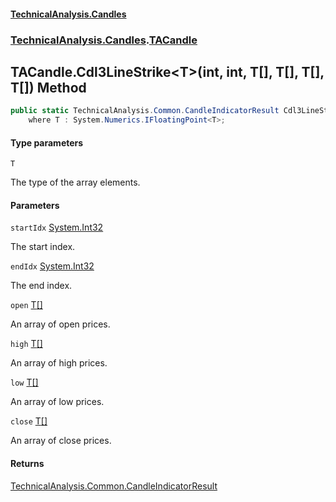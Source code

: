#### [TechnicalAnalysis\.Candles](Atypical.TechnicalAnalysis.Candles.md 'Atypical\.TechnicalAnalysis\.Candles')
### [TechnicalAnalysis\.Candles](Atypical.TechnicalAnalysis.Candles.md#TechnicalAnalysis.Candles 'TechnicalAnalysis\.Candles').[TACandle](TACandle.md 'TechnicalAnalysis\.Candles\.TACandle')

## TACandle\.Cdl3LineStrike\<T\>\(int, int, T\[\], T\[\], T\[\], T\[\]\) Method

```csharp
public static TechnicalAnalysis.Common.CandleIndicatorResult Cdl3LineStrike<T>(int startIdx, int endIdx, T[] open, T[] high, T[] low, T[] close)
    where T : System.Numerics.IFloatingPoint<T>;
```
#### Type parameters

<a name='TechnicalAnalysis.Candles.TACandle.Cdl3LineStrike_T_(int,int,T[],T[],T[],T[]).T'></a>

`T`

The type of the array elements\.
#### Parameters

<a name='TechnicalAnalysis.Candles.TACandle.Cdl3LineStrike_T_(int,int,T[],T[],T[],T[]).startIdx'></a>

`startIdx` [System\.Int32](https://docs.microsoft.com/en-us/dotnet/api/System.Int32 'System\.Int32')

The start index\.

<a name='TechnicalAnalysis.Candles.TACandle.Cdl3LineStrike_T_(int,int,T[],T[],T[],T[]).endIdx'></a>

`endIdx` [System\.Int32](https://docs.microsoft.com/en-us/dotnet/api/System.Int32 'System\.Int32')

The end index\.

<a name='TechnicalAnalysis.Candles.TACandle.Cdl3LineStrike_T_(int,int,T[],T[],T[],T[]).open'></a>

`open` [T](TACandle.Cdl3LineStrike_T_(int,int,T[],T[],T[],T[]).md#TechnicalAnalysis.Candles.TACandle.Cdl3LineStrike_T_(int,int,T[],T[],T[],T[]).T 'TechnicalAnalysis\.Candles\.TACandle\.Cdl3LineStrike\<T\>\(int, int, T\[\], T\[\], T\[\], T\[\]\)\.T')[\[\]](https://docs.microsoft.com/en-us/dotnet/api/System.Array 'System\.Array')

An array of open prices\.

<a name='TechnicalAnalysis.Candles.TACandle.Cdl3LineStrike_T_(int,int,T[],T[],T[],T[]).high'></a>

`high` [T](TACandle.Cdl3LineStrike_T_(int,int,T[],T[],T[],T[]).md#TechnicalAnalysis.Candles.TACandle.Cdl3LineStrike_T_(int,int,T[],T[],T[],T[]).T 'TechnicalAnalysis\.Candles\.TACandle\.Cdl3LineStrike\<T\>\(int, int, T\[\], T\[\], T\[\], T\[\]\)\.T')[\[\]](https://docs.microsoft.com/en-us/dotnet/api/System.Array 'System\.Array')

An array of high prices\.

<a name='TechnicalAnalysis.Candles.TACandle.Cdl3LineStrike_T_(int,int,T[],T[],T[],T[]).low'></a>

`low` [T](TACandle.Cdl3LineStrike_T_(int,int,T[],T[],T[],T[]).md#TechnicalAnalysis.Candles.TACandle.Cdl3LineStrike_T_(int,int,T[],T[],T[],T[]).T 'TechnicalAnalysis\.Candles\.TACandle\.Cdl3LineStrike\<T\>\(int, int, T\[\], T\[\], T\[\], T\[\]\)\.T')[\[\]](https://docs.microsoft.com/en-us/dotnet/api/System.Array 'System\.Array')

An array of low prices\.

<a name='TechnicalAnalysis.Candles.TACandle.Cdl3LineStrike_T_(int,int,T[],T[],T[],T[]).close'></a>

`close` [T](TACandle.Cdl3LineStrike_T_(int,int,T[],T[],T[],T[]).md#TechnicalAnalysis.Candles.TACandle.Cdl3LineStrike_T_(int,int,T[],T[],T[],T[]).T 'TechnicalAnalysis\.Candles\.TACandle\.Cdl3LineStrike\<T\>\(int, int, T\[\], T\[\], T\[\], T\[\]\)\.T')[\[\]](https://docs.microsoft.com/en-us/dotnet/api/System.Array 'System\.Array')

An array of close prices\.

#### Returns
[TechnicalAnalysis\.Common\.CandleIndicatorResult](https://docs.microsoft.com/en-us/dotnet/api/TechnicalAnalysis.Common.CandleIndicatorResult 'TechnicalAnalysis\.Common\.CandleIndicatorResult')